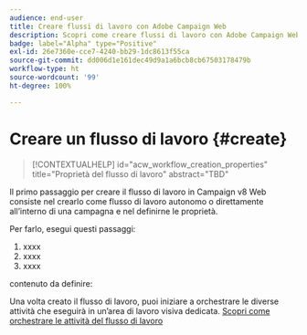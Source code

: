 ```yaml
---
audience: end-user
title: Creare flussi di lavoro con Adobe Campaign Web
description: Scopri come creare flussi di lavoro con Adobe Campaign Web
badge: label="Alpha" type="Positive"
exl-id: 26e7360e-cce7-4240-bb29-1dc8613f55ca
source-git-commit: dd006d1e161dec49d9a1a6bcb8cb67503178479b
workflow-type: ht
source-wordcount: '99'
ht-degree: 100%

---
```



# Creare un flusso di lavoro {#create}

>[!CONTEXTUALHELP]
>id="acw_workflow_creation_properties"
>title="Proprietà del flusso di lavoro"
>abstract="TBD"

Il primo passaggio per creare il flusso di lavoro in Campaign v8 Web consiste nel crearlo come flusso di lavoro autonomo o direttamente all’interno di una campagna e nel definirne le proprietà.

Per farlo, esegui questi passaggi:

1. xxxx
1. xxxx
1. xxxx

contenuto da definire:

Una volta creato il flusso di lavoro, puoi iniziare a orchestrare le diverse attività che eseguirà in un’area di lavoro visiva dedicata. [Scopri come orchestrare le attività del flusso di lavoro](build-workflow.md)
